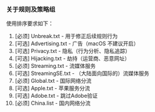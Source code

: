 ### 关于规则及策略组

使用排序要求如下：

1. [必须] Unbreak.txt - 用于修正后续规则行为
2. [可选] Advertising.txt - 广告（macOS 不建议开启）
3. [可选] Privacy.txt - 隐私（行为分析、隐私追踪）
4. [可选] Hijacking.txt - 劫持（运营商、恶意网址）
5. [必须] Streaming.txt - 流媒体服务
6. [可选] StreamingSE.txt - （大陆面向国际的）流媒体服务
7. [必须] Global.txt - 国际网络分流
8. [可选] Apple.txt - 苹果服务分流
9. [可选] Adobe.txt - 跳过Adobe验证
10. [必须] China.list - 国内网络分流
